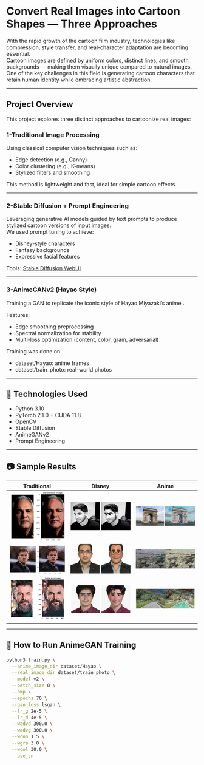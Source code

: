 
# Convert Real Images into Cartoon Shapes — Three Approaches

With the rapid growth of the cartoon film industry, technologies like compression, style transfer, and real-character adaptation are becoming essential.  
Cartoon images are defined by uniform colors, distinct lines, and smooth backgrounds — making them visually unique compared to natural images.  
One of the key challenges in this field is generating cartoon characters that retain human identity while embracing artistic abstraction.

---

## Project Overview

This project explores three distinct approaches to cartoonize real images:

### 1-Traditional Image Processing  
Using classical computer vision techniques such as:
- Edge detection (e.g., Canny)
- Color clustering (e.g., K-means)
- Stylized filters and smoothing

This method is lightweight and fast, ideal for simple cartoon effects.

---

### 2-Stable Diffusion + Prompt Engineering  
Leveraging generative AI models guided by text prompts to produce stylized cartoon versions of input images.  
We used prompt tuning to achieve:
- Disney-style characters
- Fantasy backgrounds
- Expressive facial features

Tools: [Stable Diffusion WebUI](https://github.com/AUTOMATIC1111/stable-diffusion-webui)

---

### 3-AnimeGANv2 (Hayao Style)  
Training a GAN to replicate the iconic style of  Hayao Miyazaki’s anime .

Features:
- Edge smoothing preprocessing
- Spectral normalization for stability
- Multi-loss optimization (content, color, gram, adversarial)

Training was done on:
- dataset/Hayao: anime frames
- dataset/train_photo: real-world photos

---

## 🧪 Technologies Used

- Python 3.10  
- PyTorch 2.1.0 + CUDA 11.8  
- OpenCV  
- Stable Diffusion  
- AnimeGANv2  
- Prompt Engineering

---

## :camera: Sample Results

| Traditional | Disney | Anime |
|-------------|--------|-------|
| ![Traditional](Traditional.png) | ![disney](disney.png) | ![AnimeHayo](AnimeHayo.png) |
| ![Traditional](Traditional2.png) | ![disney](disney2.png) | ![AnimeHayo](AnimeHayo2.png) |
| ![Traditional](Traditional3.png) | ![disney](disney3.png) | ![AnimeHayo](AnimeHayo3.png) |
---

## :rocket: How to Run AnimeGAN Training

```bash
python3 train.py \
  --anime_image_dir dataset/Hayao \
  --real_image_dir dataset/train_photo \
  --model v2 \
  --batch_size 8 \
  --amp \
  --epochs 70 \
  --gan_loss lsgan \
  --lr_g 2e-5 \
  --lr_d 4e-5 \
  --wadvd 300.0 \
  --wadvg 300.0 \
  --wcon 1.5 \
  --wgra 3.0 \
  --wcol 30.0 \
  --use_sn
